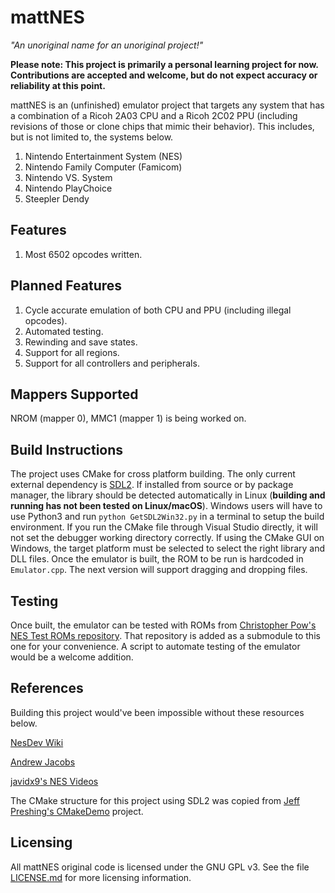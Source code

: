 # mattNES

*"An unoriginal name for an unoriginal project!"*

**Please note: This project is primarily a personal learning project for now. Contributions are accepted and welcome, but do not expect accuracy or reliability at this point.**

mattNES is an (unfinished) emulator project that targets any system that has a combination of a Ricoh 2A03 CPU and a Ricoh 2C02 PPU (including revisions of those or clone chips that mimic their behavior). This includes, but is not limited to, the systems below.

1. Nintendo Entertainment System (NES)
2. Nintendo Family Computer (Famicom)
3. Nintendo VS. System
4. Nintendo PlayChoice
5. Steepler Dendy

## Features
1. Most 6502 opcodes written.

## Planned Features
1. Cycle accurate emulation of both CPU and PPU (including illegal opcodes).
2. Automated testing.
3. Rewinding and save states.
4. Support for all regions.
5. Support for all controllers and peripherals.

## Mappers Supported
NROM (mapper 0), MMC1 (mapper 1) is being worked on.

## Build Instructions
The project uses CMake for cross platform building. The only current external dependency is [SDL2](https://libsdl.org/). If installed from source or by package manager, the library should be detected automatically in Linux (**building and running has not been tested on Linux/macOS**). Windows users will have to use Python3 and run `python GetSDL2Win32.py` in a terminal to setup the build environment. If you run the CMake file through Visual Studio directly, it will not set the debugger working directory correctly. If using the CMake GUI on Windows, the target platform must be selected to select the right library and DLL files. Once the emulator is built, the ROM to be run is hardcoded in `Emulator.cpp`. The next version will support dragging and dropping files.

## Testing
Once built, the emulator can be tested with ROMs from [Christopher Pow's NES Test ROMs repository](https://github.com/christopherpow/nes-test-roms). That repository is added as a submodule to this one for your convenience. A script to automate testing of the emulator would be a welcome addition.

## References
Building this project would've been impossible without these resources below.

[NesDev Wiki](http://wiki.nesdev.com/w/index.php/Nesdev_Wiki)

[Andrew Jacobs](http://obelisk.me.uk/6502/)

[javidx9's NES Videos](https://www.youtube.com/channel/UC-yuWVUplUJZvieEligKBkA)

The CMake structure for this project using SDL2 was copied from [Jeff Preshing's CMakeDemo](https://github.com/preshing/CMakeDemo) project.

## Licensing
All mattNES original code is licensed under the GNU GPL v3. See the file [LICENSE.md](../master/LICENSE.md) for more licensing information.

